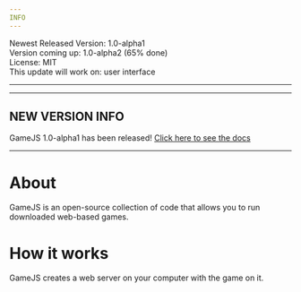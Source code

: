 ```yaml
---
INFO
---
```

Newest Released Version: 1.0-alpha1  
Version coming up: 1.0-alpha2 (65% done)  
License: MIT  
This update will work on: user interface

---
  
  
---
NEW VERSION INFO
---
GameJS 1.0-alpha1 has been released!
[Click here to see the docs](https://jackkillian.github.io/GameJS "Docs")

---
  
  

# About
GameJS is an open-source collection of code that allows you to run downloaded web-based games.

# How it works
GameJS creates a web server on your computer with the game on it.
